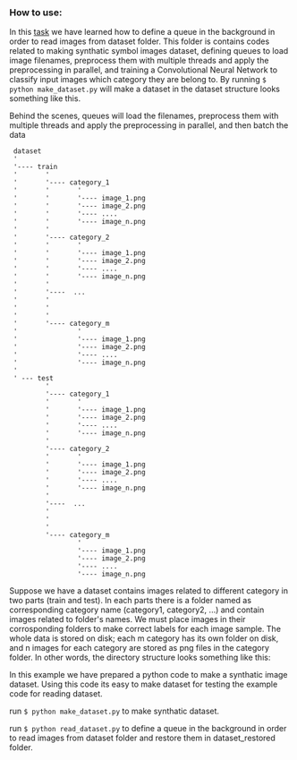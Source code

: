 ### How to use:
 
In this [task](https://github.com/m-nasiri/tensorflow/tree/master/reading_image_dataset) we have learned how to define a queue in the background in order to read images from dataset folder. This folder is contains codes related to making synthatic symbol images dataset, defining queues to load image filenames, preprocess them with multiple threads and apply the preprocessing in parallel, and training a Convolutional Neural Network to classify input images which category they are belong to.
By running `$ python make_dataset.py` will make a dataset in the dataset structure looks something like this.

Behind the scenes, queues will load the filenames, preprocess them with multiple threads and apply the preprocessing in parallel, and then batch the data
        

     dataset
     '
     '---- train
     '       '
     '       '---- category_1
     '       '       '
     '       '       '---- image_1.png
     '       '       '---- image_2.png
     '       '       '---- ....
     '       '       '---- image_n.png
     '       '
     '       '---- category_2
     '       '       '
     '       '       '---- image_1.png
     '       '       '---- image_2.png
     '       '       '---- ....
     '       '       '---- image_n.png
     '       '
     '       '----  ...
     '       '       
     '       '       
     '       '
     '       '---- category_m
     '               '
     '               '---- image_1.png
     '               '---- image_2.png
     '               '---- ....
     '               '---- image_n.png
     '       
     ' --- test 
             '
             '---- category_1
             '       '
             '       '---- image_1.png
             '       '---- image_2.png
             '       '---- ....
             '       '---- image_n.png
             '
             '---- category_2
             '       '
             '       '---- image_1.png
             '       '---- image_2.png
             '       '---- ....
             '       '---- image_n.png
             '
             '----  ...
             '       
             '       
             '
             '---- category_m
                     '
                     '---- image_1.png
                     '---- image_2.png
                     '---- ....
                     '---- image_n.png
                     
 

Suppose we have a dataset contains images related to different category in two parts (train and test). In each parts there is a folder named as corresponding category name (category1, category2, ...) and contain images related to folder's names. We must place images in their corrosponding folders to make correct labels for each image sample. The whole data is stored on disk; each m category has its own folder on disk, and n images for each category are stored as png files in the category folder. In other words, the directory structure looks something like this:



In this example we have prepared a python code to make a synthatic image dataset. Using this code its easy to make dataset for testing the example code for reading dataset.

run `$ python make_dataset.py` to make synthatic dataset.
 
run `$ python read_dataset.py` to define a queue in the background in order to read images from dataset folder and restore them in  dataset_restored folder.

